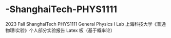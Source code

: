 # -ShanghaiTech-PHYS1111
2023 Fall ShanghaiTech PHYS1111 General Physics I Lab 上海科技大学《普通物理I实验》个人部分实验报告 Latex 板（基于概率论）
